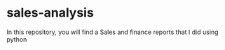 # sales-analysis
In this repository, you will find a Sales and finance reports that I did using python
